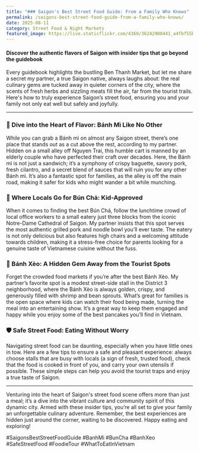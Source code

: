```yaml
---
title: "### Saigon's Best Street Food Guide: From a Family Who Knows"
permalink: /saigons-best-street-food-guide-from-a-family-who-knows/
date: 2025-08-11
category: Street Food & Night Markets
featured_image: https://live.staticflickr.com/4369/36242900441_a4fbf55b33.jpg
---
```


#### Discover the authentic flavors of Saigon with insider tips that go beyond the guidebook

Every guidebook highlights the bustling Ben Thanh Market, but let me share a secret my partner, a true Saigon native, always laughs about: the real culinary gems are tucked away in quieter corners of the city, where the scents of fresh herbs and sizzling meats fill the air, far from the tourist trails. Here's how to truly experience Saigon’s street food, ensuring you and your family not only eat well but safely and joyfully.

---

### 🍲 Dive into the Heart of Flavor: Bánh Mì Like No Other

While you can grab a Bánh mì on almost any Saigon street, there’s one place that stands out as a cut above the rest, according to my partner. Hidden on a small alley off Nguyen Trai, this humble cart is manned by an elderly couple who have perfected their craft over decades. Here, the Bánh mì is not just a sandwich; it’s a symphony of crispy baguette, savory pork, fresh cilantro, and a secret blend of sauces that will ruin you for any other Bánh mì. It’s also a fantastic spot for families, as the alley is off the main road, making it safer for kids who might wander a bit while munching.

### 🥢 Where Locals Go for Bún Chả: Kid-Approved

When it comes to finding the best Bún Chả, follow the lunchtime crowd of local office workers to a small eatery just three blocks from the iconic Notre-Dame Cathedral of Saigon. My partner insists that this spot serves the most authentic grilled pork and noodle bowl you’ll ever taste. The eatery is not only delicious but also features high chairs and a welcoming attitude towards children, making it a stress-free choice for parents looking for a genuine taste of Vietnamese cuisine without the fuss.

### 🥘 Bánh Xèo: A Hidden Gem Away from the Tourist Spots

Forget the crowded food markets if you’re after the best Bánh Xèo. My partner’s favorite spot is a modest street-side stall in the District 3 neighborhood, where the Bánh Xèo is always golden, crispy, and generously filled with shrimp and bean sprouts. What’s great for families is the open space where kids can watch their food being made, turning the meal into an entertaining show. It’s a great way to keep them engaged and happy while you enjoy some of the best pancakes you’ll find in Vietnam.

### 🛡️ Safe Street Food: Eating Without Worry

Navigating street food can be daunting, especially when you have little ones in tow. Here are a few tips to ensure a safe and pleasant experience: always choose stalls that are busy with locals (a sign of fresh, trusted food), check that the food is cooked in front of you, and carry your own utensils if possible. These simple steps can help you avoid the tourist traps and enjoy a true taste of Saigon.

---

Venturing into the heart of Saigon's street food scene offers more than just a meal; it’s a dive into the vibrant culture and community spirit of this dynamic city. Armed with these insider tips, you’re all set to give your family an unforgettable culinary adventure. Remember, the best experiences are hidden just around the corner, waiting to be discovered. Happy eating and exploring!

#SaigonsBestStreetFoodGuide #BanhMi #BunCha #BanhXeo #SafeStreetFood #FoodieTour #WhatToEatInVietnam